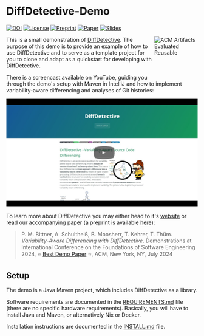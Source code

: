 # DiffDetective-Demo
[![DOI](https://zenodo.org/badge/DOI/10.5281/zenodo.11095172.svg)](https://doi.org/10.5281/zenodo.11095172)
[![License](https://img.shields.io/badge/License-GNU%20LGPLv3-blue)](LICENSE.LGPL3)
[![Preprint](https://img.shields.io/badge/Preprint-Read-purple)][Preprint]
[![Paper](https://img.shields.io/badge/Paper-Read-purple)](https://dl.acm.org/doi/10.1145/3663529.3663813)
[![Slides](https://img.shields.io/badge/Slides-Here-purple)](https://github.com/SoftVarE-Group/Slides/raw/main/2024/2024-07-17-FSE-DiffDetective.pdf)

<img padding="10" align="right" src="https://www.acm.org/binaries/content/gallery/acm/publications/artifact-review-v1_1-badges/artifacts_evaluated_reusable_v1_1.png" alt="ACM Artifacts Evaluated Reusable" width="114" height="113"/>

This is a small demonstration of [DiffDetective](https://github.com/VariantSync/DiffDetective).
The purpose of this demo is to provide an example of how to use DiffDetective and to serve as a template project for you to clone and adapt as a quickstart for developing with DiffDetective.

There is a screencast available on YouTube, guiding you through the demo's setup with Maven in IntelliJ and how to implement variability-aware differencing and analyses of Git histories:

[![DiffDetective Demonstration](docs/yt_thumbnail.png)](https://www.youtube.com/watch?v=q6ight5EDQY)

To learn more about DiffDetective you may either head to it's [website][DiffDetectiveWebsite] or read our accompanying paper (a preprint is available [here][Preprint]):

> P. M. Bittner, A. Schultheiß, B. Moosherr, T. Kehrer, T. Thüm. _Variability-Aware Differencing with DiffDetective_. Demonstrations at International Conference on the Foundations of Software Engineering 2024, ⭐ [Best Demo Paper](https://2024.esec-fse.org/track/fse-2024-demonstrations?#Awards) ⭐, ACM, New York, NY, July 2024

## Setup

The demo is a Java Maven project, which includes DiffDetective as a library.

Software requirements are documented in the [REQUIREMENTS.md](REQUIREMENTS.md) file (there are no specific hardware requirements).
Basically, you will have to install Java and Maven, or alternatively Nix or Docker.

Installation instructions are documented in the [INSTALL.md](INSTALL.md) file.

[Preprint]: https://github.com/SoftVarE-Group/Papers/raw/main/2024/2024-FSE-Bittner.pdf
[DiffDetectiveWebsite]: https://variantsync.github.io/DiffDetective/
